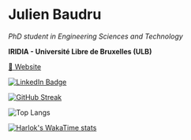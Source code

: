 # Julien Baudru

*PhD student in Engineering Sciences and Technology*

**IRIDIA - Université Libre de Bruxelles (ULB)**

[🛜 Website](https://jbaudru.github.io/)

<div id="badges">
  <a href="https://www.linkedin.com/in/julien-baudru/">
    <img src="https://img.shields.io/badge/LinkedIn-blue?style=for-the-badge&logo=linkedin&logoColor=white" alt="LinkedIn Badge"/>
  </a>
</div>
<img src="https://komarev.com/ghpvc/?username=jbaudru&style=flat-square&color=blue" alt=""/>

[![GitHub Streak](http://github-readme-streak-stats.herokuapp.com?user=jbaudru)](https://git.io/streak-stats)

![Top Langs](https://github-readme-stats.vercel.app/api/top-langs/?username=jbaudru)

[![Harlok's WakaTime stats](https://github-readme-stats.vercel.app/api/wakatime?username=jbaudru)](https://github.com/anuraghazra/github-readme-stats)


